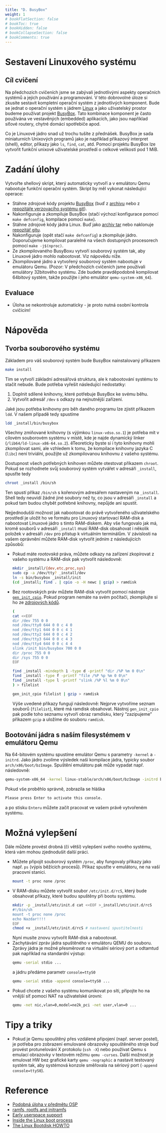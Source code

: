```yaml
---
title: "D. BusyBox"
weight: 1
# bookFlatSection: false
# bookToc: true
# bookHidden: false
# bookCollapseSection: false
# bookComments: true
---
```


# Sestavení Linuxového systému
## Cíl cvičení
Na předchozích cvičeních jsme se zabývali jednotlivými aspekty operačních
systémů a jejich používání a programování. V této dobrovolné úloze si zkusíte
sestavit kompletní operační systém z jednotlivých komponent. Bude se jednat o
operační systém s jádrem [Linux][] a jako uživatelský prostor budeme používat
projekt [BusyBox][]. Tato kombinace komponent je často používána ve vestavěných
(embedded) aplikacích, jako jsou například síťové routery, chytré domácí
spotřebiče apod.

Co je Linuxové jádro snad už trochu tušíte z přednášek. BusyBox je sada
miniaturních Unixových programů jako je například příkazový interpret (shell),
editor, příkazy jako `ls`, `find`, `cat`, atd. Pomocí projektu BusyBox lze
vytvořit funkční unixové uživatelské prostředí o celkové velikosti pod 1 MiB.

[Linux]: http://kernel.org/
[BusyBox]: http://busybox.net/

# Zadání úlohy
Vytvořte shellový skript, který automaticky vytvoří a v emulátoru Qemu
nabootuje funkční operační systém. Skript by měl vykonat následující operace:

- Stáhne zdrojové kódy projektu [BusyBox][] (buď z [archivu][1] nebo z
  [repozitáře verzovacího systému git][2]).
- Nakonfiguruje a zkompiluje BusyBox (stačí výchozí konfigurace pomocí `make
  defconfig`, kompilace pomocí `make`).
- Stáhne zdrojové kódy jádra Linux. Buď jako [archiv tar][3] nebo naklonuje
  [repozitář gitu][4].
- Nakonfiguruje (opět stačí `make defconfig`) a zkompiluje jádro. Doporučujeme
  kompilovat paralelně na všech dostupných procesorech pomocí `make
  -j$(nproc)`.
- Ze zkompilovaného BusyBoxu vytvoří souborový systém tak, aby Linuxové jádro
  mohlo nabootovat. Viz nápovědu níže.
- Zkompilované jádro a vytvořený souborový systém nabootuje v emulátoru Qemu.
  (Pozor: V předchozích cvičeních jsme používali emulátory 32bitového systému.
  Zde budete pravděpodobně kompilovat 64bitový systém, takže použijte i jeho
  emulátor `qemu-system-x86_64`).

## Evaluace
- Úloha se nekontroluje automaticky - je proto nutná osobní kontrola cvičícím!

[1]: https://busybox.net/downloads/
[2]: https://git.busybox.net/busybox
[3]: https://cdn.kernel.org/pub/linux/kernel/v4.x/linux-4.14.10.tar.xz
[4]: https://git.kernel.org/pub/scm/linux/kernel/git/stable/linux-stable.git

# Nápověda
## Tvorba souborového systému
Základem pro váš souborový systém bude BusyBox nainstalovaný příkazem
```bash
make install
```

Tím se vytvoří základní adresářová struktura, ale k nabootování systému to
stačit nebude. Bude potřeba vyřešit následující nedostatky:
1. Doplnit sdílené knihovny, které potřebuje BusyBox ke svému běhu.
2. Vytvořit adresář `/dev` s odkazy na nejnutnější zařízení.

Jaké jsou potřeba knihovny pro běh daného programu lze zjistit příkazem `ldd`.
V našem případě tedy spustíme
```bash
ldd _install/bin/busybox
```

Všechny zmiňované knihovny (s výjimkou `linux-vdso.so.1`) je potřeba mít v
cílovém souborovém systému v místě, kde je najde dynamický linker
(`/lib64/ld-linux-x86-64.so.2`). ěTeoreticky byste si i tyto knihovny mohli
zkompilovat sami, ale vzhledem k tomu, že kompilace knihovny jazyka C (`libc`)
není triviální, použijte už zkompilovanou knihovnu z vašeho systému.

Dostupnost všech potřebných knihoven můžete otestovat příkazem `chroot`. Pokud
se rozhodnete svůj souborový systém vytvářet v adresáři `_install`, spusťte
tedy
```bash
chroot _install /bin/sh
```

Ten spustí příkaz `/bin/sh` s kořenovým adresářem nastaveným na `_install`.
Shell tedy neuvidí žádné jiné soubory než ty, co jsou v adresáři `_install` a
pokud tam budou chybět potřebné knihovny, nepůjde ani spustit. 

Nejjednodušší možnost jak nabootovat do právě vytvořeného uživatelského
prostředí je uložit ho ve formátu pro Linuxový startovací RAM-disk a nabootovat
Linuxové jádro s tímto RAM-diskem. Aby vše fungovalo jak má, kromě souborů v
adresáři `_install` musí RAM-disk obsahovat i několik položek v adresáři `/dev`
pro přístup k virtuálním terminálům. V závislosti na vašem oprávnění můžete
RAM-disk vytvořit jedním z následujících způsobů:
- Pokud máte *rootovská* práva, můžete odkazy na zařízení zkopírovat z vašeho
  systému a RAM-disk pak vytvořit následovně:
  ```bash
  mkdir _install/{dev,etc,proc,sys}
  sudo cp -a /dev/tty? _install/dev
  ln -s bin/busybox _install/init
  (cd _install; find . | cpio -o -H newc | gzip) > ramdisk
  ```
- Bez rootovských práv můžete RAM-disk vytvořit pomocí nástroje
  [`gen_init_cpio`][5]. Pokud program nemáte na svém počítači, zkompilujte si ho
  ze [zdrojových kódů][6].

  ```bash
  (
  cat <<EOF
  dir /dev 755 0 0
  nod /dev/tty0 644 0 0 c 4 0
  nod /dev/tty1 644 0 0 c 4 1
  nod /dev/tty2 644 0 0 c 4 2
  nod /dev/tty3 644 0 0 c 4 3
  nod /dev/tty4 644 0 0 c 4 4
  slink /init bin/busybox 700 0 0
  dir /proc 755 0 0
  dir /sys 755 0 0
  EOF

  find _install -mindepth 1 -type d -printf "dir /%P %m 0 0\n"
  find _install -type f -printf "file /%P %p %m 0 0\n"
  find _install -type l -printf "slink /%P %l %m 0 0\n"
  ) > filelist

  gen_init_cpio filelist | gzip > ramdisk
  ```

  Výše uvedené příkazy fungují následovně: Nejprve vytvoříme seznam souborů
  (`filelist`), které má ramdisk obsahovat. Nástroj `gen_init_cpio` pak podle
  toho seznamu vytvoří obraz ramdisku, který “zazipujeme” příkazem `gzip` a
  uložíme do souboru `ramdisk`.

[5]: http://git.kernel.org/?p=linux/kernel/git/torvalds/linux-2.6.git;a=blob;f=usr/gen_init_cpio.c;hb=HEAD
[6]: http://git.kernel.org/?p=linux/kernel/git/torvalds/linux-2.6.git;a=blob;f=usr/gen_init_cpio.c;hb=HEAD

## Bootování jádra s naším filesystémem v emulátoru Qemu
Na 64-bitovém systému spustíme emulátor Qemu s parametry `-kernel` a `-initrd`.
Jako jádro zvolíme výsledek naší kompilace jádra, typicky soubor
`arch/x86/boot/bzImage`. Spuštění emulátoru pak může vypadat např. následovně:
```bash
qemu-system-x86_64 -kernel linux-stable/arch/x86/boot/bzImage -initrd busybox/ramdisk
```

Pokud vše proběhlo správně, zobrazila se hláška
```bash
Please press Enter to activate this console.
```

a po stisku `Enteru` můžete začít pracovat ve vašem právě vytvořeném systému.

# Možná vylepšení
Dále můžete provést drobná (či větší) vylepšení svého nového systému, která vám
mohou zjednodušit další práci.
- Můžete připojit souborový systém `/proc`, aby fungovaly příkazy jako např.
  `ps` (výpis běžících procesů). Příkaz spusťte v emulátoru, ne na vaší
  pracovní stanici.
  ```bash
  mount -t proc none /proc
  ```
- V RAM-disku můžete vytvořit soubor `/etc/init.d/rcS`, který bude obsahovat
  příkazy, které budou spuštěny při bootu systému.
  ```bash
  mkdir -p _install/etc/init.d cat <<EOF >_install/etc/init.d/rcS
  #!/bin/sh
  mount -t proc none /proc
  echo Nazdar!!!!
  EOF
  chmod +x _install/etc/init.d/rcS # nastavení spustitelnosti
  ```
  Nyní musíte znovu vytvořit RAM-disk a nabootovat.
- Zachytávání zpráv jádra spuštěného v emulátoru QEMU do souboru. Zprávy jádra
  je možné přesměrovat na virtuální sériový port a odtamtud pak například na
  standardní výstup:
  ```bash
  qemu -serial stdio ...
  ```
  a jádru předáme parametr `console=ttyS0`
  ```bash
  qemu -serial stdio -append console=ttyS0 ...
  ```
- Pokud chcete z vašeho systému komunikovat po síti, připojte ho na vnější síť
  pomocí NAT na uživatelské úrovni:
  ```bash
  qemu -net nic,vlan=0,model=ne2k_pci -net user,vlan=0 ...
  ```

# Tipy a triky
- Pokud je Qemu spouštěný přes vzdálené připojení (např. server postel), je
  potřeba pro zobrazení emulované obrazovky spouštěného stroje buď provést
  protunelování X protokolu (`ssh -X`) nebo používat Qemu s emulací obrazovky v
  textovém režimu `qemu -curses`. Další možnost je emulovat HW bez grafické
  karty `qemu -nographic` a nastavit testovaný systém tak, aby systémová
  konzole směřovala na sériový port (`-append console=ttyS0`).

# Reference
- [Podobná úloha v předmětu OSP][7]
- [ramfs, rootfs and initramfs][8]
- [Early userspace support][9]
- [Inside the Linux boot process][10]
- [The Linux Bootdisk HOWTO][11]

[7]: https://rtime.felk.cvut.cz/osp/cviceni/2/#index2h1
[8]: http://git.kernel.org/?p=linux/kernel/git/torvalds/linux-2.6.git;a=blob;f=Documentation/filesystems/ramfs-rootfs-initramfs.txt;hb=HEAD
[9]: http://git.kernel.org/?p=linux/kernel/git/torvalds/linux-2.6.git;a=blob;f=Documentation/early-userspace/README;hb=HEAD
[10]: http://www.ibm.com/developerworks/linux/library/l-linuxboot/
[11]: http://www.tldp.org/HOWTO/Bootdisk-HOWTO/

